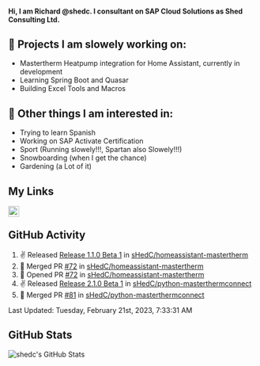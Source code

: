 #### Hi, I am Richard @shedc. I consultant on SAP Cloud Solutions as Shed Consulting Ltd.

## 👋 Projects I am slowely working on:
- Mastertherm Heatpump integration for Home Assistant, currently in development
- Learning Spring Boot and Quasar
- Building Excel Tools and Macros

## 👀 Other things I am interested in:
- Trying to learn Spanish
- Working on SAP Activate Certification
- Sport (Running slowely!!!, Spartan also Slowely!!!)
- Snowboarding (when I get the chance)
- Gardening (a Lot of it)

## My Links
[<img align="left" alt="shedc | LinkedIn" width="22px" src="https://cdn.jsdelivr.net/npm/simple-icons@v3/icons/linkedin.svg" />][linkedin]

<br/>

## GitHub Activity
<!--RECENT_ACTIVITY:start-->
1. ✌️ Released [Release 1.1.0 Beta 1](https://github.com/sHedC/homeassistant-mastertherm/releases/tag/1.1.0-b1) in [sHedC/homeassistant-mastertherm](https://github.com/sHedC/homeassistant-mastertherm)
2. 🎉 Merged PR [#72](https://github.com/sHedC/homeassistant-mastertherm/pull/72) in [sHedC/homeassistant-mastertherm](https://github.com/sHedC/homeassistant-mastertherm)
3. 💪 Opened PR [#72](https://github.com/sHedC/homeassistant-mastertherm/pull/72) in [sHedC/homeassistant-mastertherm](https://github.com/sHedC/homeassistant-mastertherm)
4. ✌️ Released [Release 2.1.0 Beta 1](https://github.com/sHedC/python-masterthermconnect/releases/tag/2.1.0-b1) in [sHedC/python-masterthermconnect](https://github.com/sHedC/python-masterthermconnect)
5. 🎉 Merged PR [#81](https://github.com/sHedC/python-masterthermconnect/pull/81) in [sHedC/python-masterthermconnect](https://github.com/sHedC/python-masterthermconnect)
<!--RECENT_ACTIVITY:end-->
<!--RECENT_ACTIVITY:last_update-->
Last Updated: Tuesday, February 21st, 2023, 7:33:31 AM
<!--RECENT_ACTIVITY:last_update_end-->

## GitHub Stats
<img align="left" alt="shedc's GitHub Stats" src="https://github-readme-stats.vercel.app/api?username=shedc&show_icons=true&hide_title=true" />

[linkedin]: https://www.linkedin.com/in/richard-holmes-3314251/
